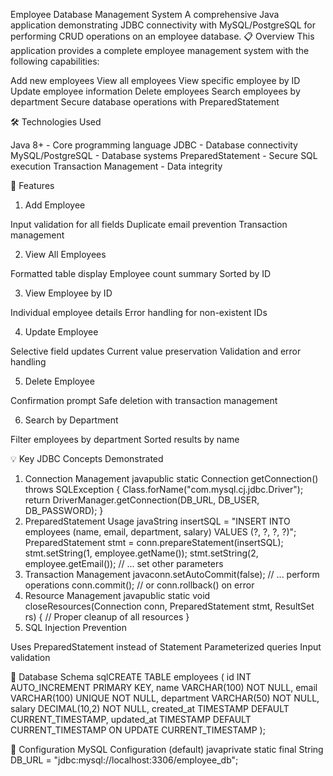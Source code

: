 Employee Database Management System
A comprehensive Java application demonstrating JDBC connectivity with MySQL/PostgreSQL for performing CRUD operations on an employee database.
📋 Overview
This application provides a complete employee management system with the following capabilities:

Add new employees
View all employees
View specific employee by ID
Update employee information
Delete employees
Search employees by department
Secure database operations with PreparedStatement

🛠️ Technologies Used

Java 8+ - Core programming language
JDBC - Database connectivity
MySQL/PostgreSQL - Database systems
PreparedStatement - Secure SQL execution
Transaction Management - Data integrity

🎯 Features
1. Add Employee

Input validation for all fields
Duplicate email prevention
Transaction management

2. View All Employees

Formatted table display
Employee count summary
Sorted by ID

3. View Employee by ID

Individual employee details
Error handling for non-existent IDs

4. Update Employee

Selective field updates
Current value preservation
Validation and error handling

5. Delete Employee

Confirmation prompt
Safe deletion with transaction management

6. Search by Department

Filter employees by department
Sorted results by name

💡 Key JDBC Concepts Demonstrated
1. Connection Management
javapublic static Connection getConnection() throws SQLException {
    Class.forName("com.mysql.cj.jdbc.Driver");
    return DriverManager.getConnection(DB_URL, DB_USER, DB_PASSWORD);
}
2. PreparedStatement Usage
javaString insertSQL = "INSERT INTO employees (name, email, department, salary) VALUES (?, ?, ?, ?)";
PreparedStatement stmt = conn.prepareStatement(insertSQL);
stmt.setString(1, employee.getName());
stmt.setString(2, employee.getEmail());
// ... set other parameters
3. Transaction Management
javaconn.setAutoCommit(false);
// ... perform operations
conn.commit(); // or conn.rollback() on error
4. Resource Management
javapublic static void closeResources(Connection conn, PreparedStatement stmt, ResultSet rs) {
    // Proper cleanup of all resources
}
5. SQL Injection Prevention

Uses PreparedStatement instead of Statement
Parameterized queries
Input validation

📝 Database Schema
sqlCREATE TABLE employees (
    id INT AUTO_INCREMENT PRIMARY KEY,
    name VARCHAR(100) NOT NULL,
    email VARCHAR(100) UNIQUE NOT NULL,
    department VARCHAR(50) NOT NULL,
    salary DECIMAL(10,2) NOT NULL,
    created_at TIMESTAMP DEFAULT CURRENT_TIMESTAMP,
    updated_at TIMESTAMP DEFAULT CURRENT_TIMESTAMP ON UPDATE CURRENT_TIMESTAMP
);

🔧 Configuration
MySQL Configuration (default)
javaprivate static final String DB_URL = "jdbc:mysql://localhost:3306/employee_db";